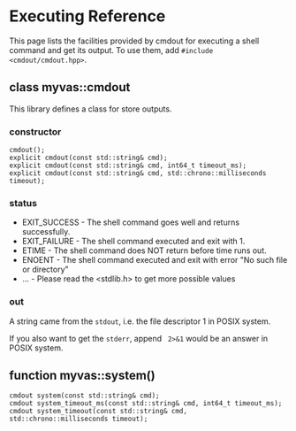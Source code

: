 # Executing Reference

<!--* toc_depth: 3 *-->

This page lists the facilities provided by cmdout for executing a shell command and get its output. To use them, add `#include <cmdout/cmdout.hpp>`.

## class myvas::cmdout

This library defines a class for store outputs.

### constructor

```
cmdout();
explicit cmdout(const std::string& cmd);
explicit cmdout(const std::string& cmd, int64_t timeout_ms);
explicit cmdout(const std::string& cmd, std::chrono::milliseconds timeout);
```

### status

* EXIT_SUCCESS - The shell command goes well and returns successfully.
* EXIT_FAILURE - The shell command executed and exit with 1.
* ETIME - The shell command does NOT return before time runs out.
* ENOENT - The shell command executed and exit with error "No such file or directory"
* ... - Please read the <stdlib.h> to get more possible values

### out

A string came from the `stdout`, i.e. the file descriptor 1 in POSIX system.

If you also want to get the `stderr`, append ` 2>&1` would be an answer in POSIX system.

## function myvas::system()

```
cmdout system(const std::string& cmd);
cmdout system_timeout_ms(const std::string& cmd, int64_t timeout_ms);
cmdout system_timeout(const std::string& cmd, std::chrono::milliseconds timeout);
```